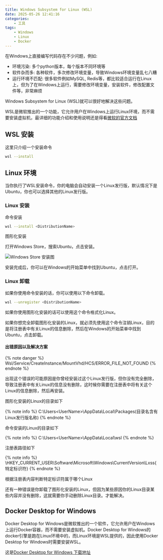 ```yaml
---
title: Windows Subsystem for Linux (WSL)
date: 2025-05-26 12:41:16
categories: 
    - 工具
tags:
    - Windows
    - Linux
    - Docker
---
```

在Windows上直接编写代码存在不少问题，例如:

- 环境污染: 多个python版本，每个版本不同环境等
- 软件杂而多: 各种软件，多次修改环境变量，导致Windows环境变量乱七八糟
- 运行环境不匹配: 很多软件例如MySQL, Redis等，都比较适合运行在Linux上，但为了在Windows上运行，需要修改环境变量，安装软件，修改配置文件等，非常麻烦

Windows Subsystem for Linux (WSL)就可以很好地解决这些问题。

WSL是微软推出的一个功能，它允许用户在Windows上运行Linux环境，而不需要安装虚拟机，最详细的功能介绍和使用说明还是得看[微软的官方文档](https://learn.microsoft.com/zh-cn/windows/wsl/)

<!-- more -->

## WSL 安装

这里只介绍一个安装命令

```bash
wsl --install
```

## Linux 环境

当你执行了WSL安装命令，你的电脑会自动安装一个Linux发行版，默认情况下是Ubuntu，你也可以选择其他的Linux发行版。

### Linux 安装

命令安装

```bash
wsl --install <DistributionName>
```

图形化安装

打开Windows Store，搜索Ubuntu，点击安装。

![Windows Store 安装图](1.png)

安装完成后，你可以在Windows的开始菜单中找到Ubuntu，点击打开。

### Linux 卸载

如果你使用命令安装的话，你可以使用以下命令卸载。

```bash
wsl --unregister <DistributionName>
```

如果你使用图形化安装的话可以使用这个命令格式化Linux。

如果你想完全卸载图形化安装的Linux，就必须先使用这个命令注销Linux，目的是将注册表中有关Linux的信息删除，然后在Windows的开始菜单中找到Ubuntu，点击卸载。

#### 出错原因以及解决方案

{% note danger %}
Wsl/Service/CreateInstance/MountVhd/HCS/ERROR_FILE_NOT_FOUND
{% endnote %}

出现这个错误的可能原因是你曾经安装过这个Linux发行版，但你没有完全删除，导致注册表中有关Linux的信息没有删除，这时候你需要在注册表中将有关这个Linux的信息删除，然后再安装。

图形化安装的Linux的目录如下

{% note info %}
C:\Users\<UserName>\AppData\Local\Packages\(目录名含有Linux发行版名称)
{% endnote %}

命令安装的Linux的目录如下

{% note info %}
C:\Users\<UserName>\AppData\Local\wsl
{% endnote %}

注册表路径如下

{% note info %}
\HKEY_CURRENT_USER\Software\Microsoft\Windows\CurrentVersion\Lxss\{特定标识符}
{% endnote %}

根据注册表内容判断特定标识符属于哪个Linux

还有一种错误是你卸载了图形化安装的Linux，但因为某些原因你的Linux目录某些内容并没有删除，这就需要你手动删除Linux目录。才能解决。

## Docker Desktop for Windows

Docker Desktop for Windows是微软推出的一个软件，它允许用户在Windows上运行Docker容器，而不需要安装虚拟机。Docker Desktop for Windows的docker引擎是跑在Linux环境中的，而Linux环境是WSL提供的，因此使用Docker Desktop for Windows时需要安装WSL。

这是[Docker Desktop for Windows 下载地址](https://www.docker.com/products/docker-desktop/)
